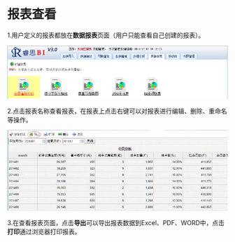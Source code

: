 # 报表查看

1.用户定义的报表都放在**数据报表**页面（用户只能查看自己创建的报表）。

![](/assets/import68.png)

2.点击报表名称查看报表，在报表上点击右键可以对报表进行编辑、删除、重命名等操作。

![](/assets/import69.png)

3.在查看报表页面，点击**导出**可以导出报表数据到Excel、PDF、WORD中，点击**打印**通过浏览器打印报表。

